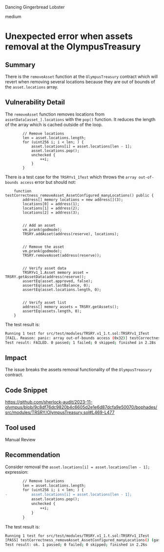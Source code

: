 Dancing Gingerbread Lobster

medium

# Unexpected error when assets removal at the OlympusTreasury

## Summary
There is the `removeAsset` function at the `OlympusTreasury` contract which will revert when removing several locations because they are out of bounds of the `asset.locations` array.

## Vulnerability Detail
The `removeAsset` function removes locations from `assetData[asset_].locations` with the `pop()` function. It reduces the length of the array which is cached outside of the loop.
```solidity
        // Remove locations
        len = asset.locations.length;
        for (uint256 i; i < len; ) {
            asset.locations[i] = asset.locations[len - 1];
            asset.locations.pop();
            unchecked {
                ++i;
            }
        }
```
There is a test case for the `TRSRYv1_1Test` which throws the `array out-of-bounds access` error but should not:
```solidity
    function testCorrectness_removeAsset_AssetConfigured_manyLocations() public {
        address[] memory locations = new address[](3);
        locations[0] = address(1);
        locations[1] = address(2);
        locations[2] = address(3);


        // Add an asset
        vm.prank(godmode);
        TRSRY.addAsset(address(reserve), locations);


        // Remove the asset
        vm.prank(godmode);
        TRSRY.removeAsset(address(reserve));


        // Verify asset data
        TRSRYv1_1.Asset memory asset = TRSRY.getAssetData(address(reserve));
        assertEq(asset.approved, false);
        assertEq(asset.lastBalance, 0);
        assertEq(asset.locations.length, 0);


        // Verify asset list
        address[] memory assets = TRSRY.getAssets();
        assertEq(assets.length, 0);
    }
```
The test result is:
```bash
Running 1 test for src/test/modules/TRSRY.v1_1.t.sol:TRSRYv1_1Test
[FAIL. Reason: panic: array out-of-bounds access (0x32)] testCorrectness_removeAsset_AssetConfigured_manyLocations() (gas: 232017)
Test result: FAILED. 0 passed; 1 failed; 0 skipped; finished in 2.28s
```

## Impact
The issue breaks the assets removal functionality of the `OlympusTreasury` contract.

## Code Snippet
https://github.com/sherlock-audit/2023-11-olympus/blob/9c8df76dc9820b4c6605d2e1e6d87dcfa9e50070/bophades/src/modules/TRSRY/OlympusTreasury.sol#L469-L477

## Tool used
Manual Review

## Recommendation
Consider removal the `asset.locations[i] = asset.locations[len - 1];` expression:
```diff
        // Remove locations
        len = asset.locations.length;
        for (uint256 i; i < len; ) {
-           asset.locations[i] = asset.locations[len - 1];
            asset.locations.pop();
            unchecked {
                ++i;
            }
        }
```
The test result is:
```bash
Running 1 test for src/test/modules/TRSRY.v1_1.t.sol:TRSRYv1_1Test
[PASS] testCorrectness_removeAsset_AssetConfigured_manyLocations() (gas: 199275)
Test result: ok. 1 passed; 0 failed; 0 skipped; finished in 2.26s
```